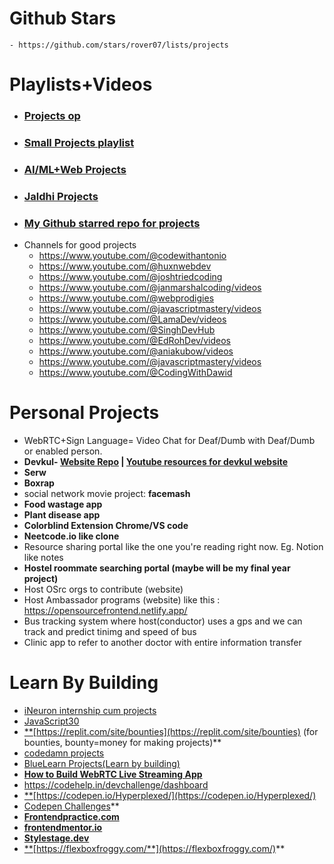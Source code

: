 # Github Stars
	- https://github.com/stars/rover07/lists/projects
# **Playlists+Videos**
- ### [**Projects op**](https://youtube.com/playlist?list=PL9AedAKNmDw0ZRShUbktrcB2fpxpRItCB&si=uzrkE7cO_QiQUSox)
- ### [Small Projects playlist](https://youtube.com/playlist?list=PLZlA0Gpn_vH8DWL14Wud_m8NeNNbYKOkj&si=SgPAWUwpqqP58E6p)
- ### [AI/ML+Web Projects](https://youtube.com/playlist?list=PL9AedAKNmDw31SqvRDgmK_r7ZI0zpk382&si=fdsl5z9WJUUIDXGK)
- ### [**Jaldhi Projects**](https://youtube.com/playlist?list=PL9AedAKNmDw13eqKzoTckHpFVqtsIS46J&si=bRsHcSUV2WkikP9D)
- ### [**My Github starred repo for projects**](https://github.com/stars/rover07/lists/projects)
- Channels for good projects
	- https://www.youtube.com/@codewithantonio
	- https://www.youtube.com/@huxnwebdev
	- https://www.youtube.com/@joshtriedcoding
	- https://www.youtube.com/@janmarshalcoding/videos
	- https://www.youtube.com/@webprodigies
	- https://www.youtube.com/@javascriptmastery/videos
	- https://www.youtube.com/@LamaDev/videos
	- https://www.youtube.com/@SinghDevHub
	- https://www.youtube.com/@EdRohDev/videos
	- https://www.youtube.com/@aniakubow/videos
	- https://www.youtube.com/@javascriptmastery/videos
	- https://www.youtube.com/@CodingWithDawid
# **Personal Projects**
- WebRTC+Sign Language= Video Chat for Deaf/Dumb with Deaf/Dumb or enabled person.
- **Devkul- [Website Repo](https://github.com/Devkul-Website/Devkul-Community-Website) | [Youtube resources for devkul website](https://youtube.com/playlist?list=PL9AedAKNmDw0w-QtQjuot06qUbBDxA8em&si=hjIE3pC-InGhpbqt)**
- **Serw**
- **Boxrap**
- social network movie project: **facemash**
- **Food wastage app**
- **Plant disease app**
- **Colorblind Extension Chrome/VS code**
- **Neetcode.io like clone**
- Resource sharing portal like the one you're reading right now. Eg. Notion like notes 
- **Hostel roommate searching portal (maybe will be my final year project)**
- Host OSrc orgs to contribute (website)
- Host Ambassador programs (website) like this : https://opensourcefrontend.netlify.app/
- Bus tracking system where host(conductor) uses a gps and we can track and predict tinimg and speed of bus
- Clinic app to refer to another doctor with entire information transfer

# **Learn By Building**
- [iNeuron internship cum projects](https://internship.ineuron.ai/)
- [JavaScript30](https://www.youtube.com/playlist?list=PLu8EoSxDXHP6CGK4YVJhL_VWetA865GOH)
- [**](https://replit.com/site/bounties)[https://replit.com/site/bounties](https://replit.com/site/bounties) (for bounties, bounty=money for making projects)**
- [codedamn projects](https://codedamn.com/projects)
- [BlueLearn Projects(Learn by building)](https://www.bluelearn.in/projects/explore)
- [**How to Build WebRTC Live Streaming App**](https://www.zegocloud.com/blog/webrtc-live-streaming?utm_source=youtube&utm_medium=influencer&utm_campaign=2305-piyush-links-ljp)
- https://codehelp.in/devchallenge/dashboard
-  [**](https://codepen.io/Hyperplexed/)[https://codepen.io/Hyperplexed/](https://codepen.io/Hyperplexed/) 
- [Codepen Challenges](https://codepen.io/challenges)**
- [**Frontendpractice.com**](https://www.frontendpractice.com/projects)
- [**frontendmentor.io**](https://www.frontendmentor.io/home)
- [**Stylestage.dev**](https://stylestage.dev/)
- [**](https://flexboxfroggy.com/)[https://flexboxfroggy.com/**](https://flexboxfroggy.com/)**





